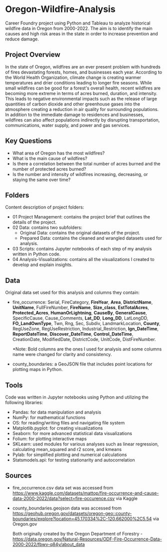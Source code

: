 # Oregon-Wildfire-Analysis
Career Foundry project using Python and Tableau to analyze historical wildfire data in Oregon from 2000-2022. The aim is to identify the main causes and high risk areas in the state in order to increase prevention and reduce damage.
## Project Overview
In the state of Oregon, wildfires are an ever present problem with hundreds of fires devastating forests, homes, and businesses each year. According to the World Health Organization, climate change is creating warmer temperatures and drier conditions leading to longer fire seasons. While small wildfires can be good for a forest's overall health, recent wildfires are becoming more extreme in terms of acres burned, duration, and intensity. This leads to negative environmental impacts such as the release of large quantities of carbon dioxide and other greenhouse gases into the atmosphere creating a reduction in air quality for surrounding populations. In addition to the immediate damage to residences and businesses, wildfires can also affect populations indirectly by disrupting transportation, communications, water supply, and power and gas services. 
## Key Questions
- What area of Oregon has the most wildfires?
- What is the main cause of wildfires?
- Is there a correlation between the total number of acres burned and the number of protected acres burned?
- Is the number and intensity of wildfires increasing, decreasing, or staying the same over time?
## Folders
Content description of project folders:
- 01 Project Management: contains the project brief that outlines the details of the project.
- 02 Data: contains two subfolders:
  - Original Data: contains the original datasets of the project.
  - Prepared Data: contains the cleaned and wrangled datasets used for analysis.
- 03 Scripts: contains Jupyter notebooks of each step of my analysis written in Python code.
- 04 Analysis-Visualizations: contains all the visualizations I created to develop and explain insights.
## Data
Original data set used for this analysis and columns they contain:
- fire_occurrence: Serial, FireCategory, **FireYear**, **Area**, **DistrictName**, **UnitName**, FullFireNumber, **FireName**, **Size_class**, **EstTotalAcres**,
    **Protected_Acres**, **HumanOrLightning**, **CauseBy**, **GeneralCause**, SpecificCause, Cause_Comments, **Lat_DD**, **Long_DD**, LatLongDD, **FO_LandOwnType**,
    Twn, Rng, Sec, Subdiv, LandmarkLocation, **County**, RegUseZone, RegUseRestriction, Industrial_Restriction, **Ign_DateTime**, **ReportDateTime**,
    **Discover_DateTime**, **Control_DateTime**, CreationDate, ModifiedDate, DistrictCode, UnitCode, DistFireNumber.

  *Note: Bold columns are the ones I used for analysis and some columns name were changed for clarity and consistency.
- county_boundaries: a GeoJSON file that includes point locations for plotting maps in Python.
## Tools
Code was written in Jupyter notebooks using Python and utilizing the following libraries:
- Pandas: for data manipulation and analysis
- NumPy: for mathematical functions
- OS: for reading/writing files and navigating file system
- Matplotlib.pyplot: for creating visualizations
- Seaborn: for more advanced statistical data visualizations
- Folium: for plotting interactive maps
- SKLearn: used modules for various analyses such as linear regression, calculating mean_squared and r2 score, and kmeans
- Pylab: for simplified plotting and numerical calculations
- Statsmodels.api: for testing stationarity and autocorrelation
## Sources
 - fire_occurrence.csv data set was accessed from https://www.kaggle.com/datasets/mattop/fire-occurrence-and-cause-data-2000-2022/data?select=fire-occurence.csv via Kaggle
 - county_boundaries.geojson data was accessed from https://geohub.oregon.gov/datasets/oregon-geo::county-boundaries/explore?location=45.170334%2C-120.662000%2C5.54 via Oregon.gov

   Both originally created by the Oregon Department of Forestry - https://data.oregon.gov/Natural-Resources/ODF-Fire-Occurrence-Data-2000-2022/fbwv-q84y/about_data
